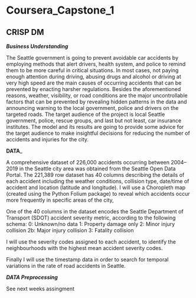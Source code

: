 # Coursera_Capstone_1

## CRISP DM 

___Business Understanding___

The Seattle government is going to prevent avoidable car accidents by employing methods that alert drivers, health system, and police to remind them to be more careful in critical situations.
In most cases, not paying enough attention during driving, abusing drugs and alcohol or driving at very high speed are the main causes of occurring accidents that can be prevented by enacting harsher regulations. Besides the aforementioned reasons, weather, visibility, or road conditions are the major uncontrollable factors that can be prevented by revealing hidden patterns in the data and announcing warning to the local government, police and drivers on the targeted roads.
The target audience of the project is local Seattle government, police, rescue groups, and last but not least, car insurance institutes. The model and its results are going to provide some advice for the target audience to make insightful decisions for reducing the number of accidents and injuries for the city.

__DATA___

A comprehensive dataset of 226,000 accidents occurring between 2004–2019 in the Seattle city area was obtained from the Seattle Open Data Portal. The  221,389 row dataset has 40 columns describing the details of each accident including the weather conditions, collision type, date/time of accident and location (latitude and longitude).
I will use a Choropleth map (created using the Python Folium package) to reveal which accidents occur more frequently in specific areas of the city, 

One of the 40 columns in the dataset encodes the Seattle Department of Transport (SDOT) accident severity metric, according to the following schema:
0: Unknown/no data
1: Property damage only
2: Minor injury collision
2b: Major injury collision
3: Fatality collision

I will use the severity codes assigned to each accident, to identify the neighbourhoods with the highest mean accident severity codes.

Finally I will use the  timestamp data in order to  search for temporal variations in the rate of road accidents in Seattle. 

___DATA Preprocessing___

See next weeks assingment 
